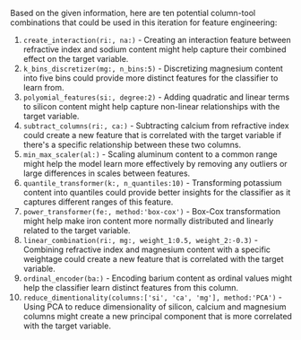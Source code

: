  Based on the given information, here are ten potential column-tool combinations that could be used in this iteration for feature engineering:

1. `create_interaction(ri:, na:)` - Creating an interaction feature between refractive index and sodium content might help capture their combined effect on the target variable.
2. `k_bins_discretizer(mg:, n_bins:5)` - Discretizing magnesium content into five bins could provide more distinct features for the classifier to learn from.
3. `polyomial_features(si:, degree:2)` - Adding quadratic and linear terms to silicon content might help capture non-linear relationships with the target variable.
4. `subtract_columns(ri:, ca:)` - Subtracting calcium from refractive index could create a new feature that is correlated with the target variable if there's a specific relationship between these two columns.
5. `min_max_scaler(al:)` - Scaling aluminum content to a common range might help the model learn more effectively by removing any outliers or large differences in scales between features.
6. `quantile_transformer(k:, n_quantiles:10)` - Transforming potassium content into quantiles could provide better insights for the classifier as it captures different ranges of this feature.
7. `power_transformer(fe:, method:'box-cox')` - Box-Cox transformation might help make iron content more normally distributed and linearly related to the target variable.
8. `linear_combination(ri:, mg:, weight_1:0.5, weight_2:-0.3)` - Combining refractive index and magnesium content with a specific weightage could create a new feature that is correlated with the target variable.
9. `ordinal_encoder(ba:)` - Encoding barium content as ordinal values might help the classifier learn distinct features from this column.
10. `reduce_dimentionality(columns:['si', 'ca', 'mg'], method:'PCA')` - Using PCA to reduce dimensionality of silicon, calcium and magnesium columns might create a new principal component that is more correlated with the target variable.
